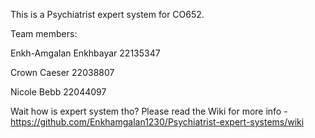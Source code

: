 This is a Psychiatrist expert system for CO652.

Team members:

Enkh-Amgalan Enkhbayar 22135347

Crown Caeser 22038807

Nicole Bebb 22044097

Wait how is expert system tho? Please read the Wiki for more info - https://github.com/Enkhamgalan1230/Psychiatrist-expert-systems/wiki
